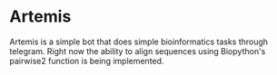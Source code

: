 # Artemis

Artemis is a simple bot that does simple bioinformatics tasks through telegram.
Right now the ability to align sequences using Biopython's pairwise2 function is being implemented.
